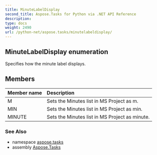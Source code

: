 ```yaml
---
title: MinuteLabelDisplay
second_title: Aspose.Tasks for Python via .NET API Reference
description: 
type: docs
weight: 2490
url: /python-net/aspose.tasks/minutelabeldisplay/
---
```


## MinuteLabelDisplay enumeration

Specifies how the minute label displays.

## Members
| Member name | Description |
| :- | :- |
|M|Sets the Minutes list in MS Project as m.|
|MIN|Sets the Minutes list in MS Project as min.|
|MINUTE|Sets the Minutes list in MS Project as minute.|

### See Also

* namespace [aspose.tasks](/tasks/python-net/aspose.tasks/)
* assembly [Aspose.Tasks](/tasks/python-net/)

